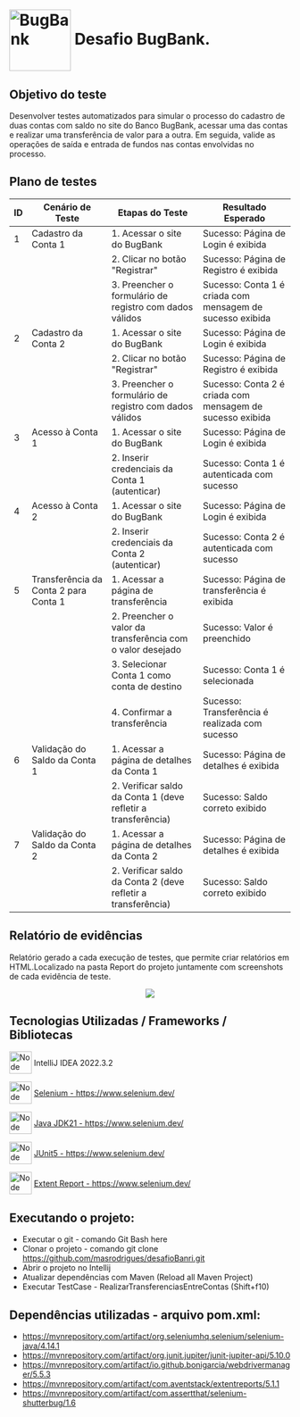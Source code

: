 # <img src="https://imgur.com/XbL3Tk1.png" width="110" alt="BugBank" style="vertical-align: middle;"> Desafio BugBank.
## Objetivo do teste
Desenvolver testes automatizados para simular o processo do cadastro de duas contas com saldo no site do Banco BugBank, acessar uma das contas e realizar uma transferência de valor para a outra. Em seguida, valide as operações de saída e entrada de fundos nas contas envolvidas no processo.

## Plano de testes
| ID  | Cenário de Teste                      | Etapas do Teste                                               | Resultado Esperado                                        |
|-----|---------------------------------------|---------------------------------------------------------------|-----------------------------------------------------------|
| 1   | Cadastro da Conta 1                   | 1. Acessar o site do BugBank                                  | Sucesso: Página de Login é exibida                        |
|     |                                       | 2. Clicar no botão "Registrar"                                | Sucesso: Página de Registro é exibida                     |
|     |                                       | 3. Preencher o formulário de registro com dados válidos       | Sucesso: Conta 1 é criada com mensagem de sucesso exibida |
| 2   | Cadastro da Conta 2                   | 1. Acessar o site do BugBank                                  | Sucesso: Página de Login é exibida                        |
|     |                                       | 2. Clicar no botão "Registrar"                                | Sucesso: Página de Registro é exibida                     |
|     |                                       | 3. Preencher o formulário de registro com dados válidos       | Sucesso: Conta 2 é criada com mensagem de sucesso exibida |
| 3   | Acesso à Conta 1                      | 1. Acessar o site do BugBank                                  | Sucesso: Página de Login é exibida                        |
|     |                                       | 2. Inserir credenciais da Conta 1 (autenticar)                | Sucesso: Conta 1 é autenticada com sucesso                |
| 4   | Acesso à Conta 2                      | 1. Acessar o site do BugBank                                  | Sucesso: Página de Login é exibida                        |
|     |                                       | 2. Inserir credenciais da Conta 2 (autenticar)                | Sucesso: Conta 2 é autenticada com sucesso                |
| 5   | Transferência da Conta 2 para Conta 1 | 1. Acessar a página de transferência                          | Sucesso: Página de transferência é exibida                |
|     |                                       | 2. Preencher o valor da transferência com o valor desejado    | Sucesso: Valor é preenchido                               |
|     |                                       | 3. Selecionar Conta 1 como conta de destino                   | Sucesso: Conta 1 é selecionada                            |
|     |                                       | 4. Confirmar a transferência                                  | Sucesso: Transferência é realizada com sucesso            |
| 6   | Validação do Saldo da Conta 1         | 1. Acessar a página de detalhes da Conta 1                    | Sucesso: Página de detalhes é exibida                     |
|     |                                       | 2. Verificar saldo da Conta 1 (deve refletir a transferência) | Sucesso: Saldo correto exibido                            |
| 7   | Validação do Saldo da Conta 2         | 1. Acessar a página de detalhes da Conta 2                    | Sucesso: Página de detalhes é exibida                     |
|     |                                       | 2. Verificar saldo da Conta 2 (deve refletir a transferência) | Sucesso: Saldo correto exibido                            |

## Relatório de evidências
Relatório gerado a cada execução de testes, que permite criar relatórios em HTML.Localizado na pasta Report do
projeto juntamente com screenshots de cada evidência de teste.
<p align="center"> <img src="https://imgur.com/oIOhJj2.png" min-width="100px" max-width="140px"> </p>

## Tecnologias Utilizadas / Frameworks / Bibliotecas
<div>
    <img src="https://imgur.com/NZjgS4y.png" width="40" alt="Node" style="vertical-align: middle;">
    <span style="vertical-align: middle;">IntelliJ IDEA 2022.3.2</span>
</div>
<p></p>
<div>
    <img src="https://imgur.com/T6vRl2Q.png" width="40" alt="Node" style="vertical-align: middle;">
<a href="https://www.selenium.dev/" style="vertical-align: middle;">Selenium - https://www.selenium.dev/</a>
</div>
<p></p>
<div>
    <img src="https://imgur.com/XGHJsjR.png" width="40" alt="Node" style="vertical-align: middle;">
    <a href="https://www.java.com/pt-BR/" style="vertical-align: middle;">Java JDK21 - https://www.selenium.dev/</a>
</div>
<p></p>
<div>
    <img src="https://imgur.com/EnDOYZt.png" width="40" alt="Node" style="vertical-align: middle;">
    <a href="https://junit.org/junit5/" style="vertical-align: middle;">JUnit5 - https://www.selenium.dev/</a>
</div>
<p></p>
<div>
    <img src="https://imgur.com/kn0WGKY.png" width="40" alt="Node" style="vertical-align: middle;">
    <a href="https://www.extentreports.com/" style="vertical-align: middle;">Extent Report - https://www.selenium.dev/</a>
</div>




##	Executando o projeto:
 - Executar o git - comando Git Bash here
 - Clonar o projeto - comando git clone https://github.com/masrodrigues/desafioBanri.git
 - Abrir o projeto no Intellij
 - Atualizar dependências com Maven (Reload all Maven Project)
 - Executar TestCase - RealizarTransferenciasEntreContas (Shift+f10)


## Dependências utilizadas - arquivo pom.xml:

- https://mvnrepository.com/artifact/org.seleniumhq.selenium/selenium-java/4.14.1
- https://mvnrepository.com/artifact/org.junit.jupiter/junit-jupiter-api/5.10.0
- https://mvnrepository.com/artifact/io.github.bonigarcia/webdrivermanager/5.5.3
- https://mvnrepository.com/artifact/com.aventstack/extentreports/5.1.1
- https://mvnrepository.com/artifact/com.assertthat/selenium-shutterbug/1.6



